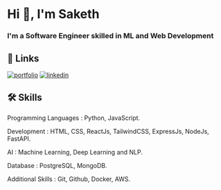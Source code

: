 <h1 >Hi 👋, I'm Saketh</h1>
<h3 >I'm a Software Engineer skilled in ML and Web Development</h3>


## 🔗 Links
[![portfolio](https://img.shields.io/badge/my_portfolio-000?style=for-the-badge)](https://sakethrambilla.netlify.app)
[![linkedin](https://img.shields.io/badge/linkedin-0A66C2?style=for-the-badge&logo=linkedin&logoColor=white)](https://www.linkedin.com/in/sakethrambilla/)

## 🛠 Skills
Programming Languages : Python, JavaScript.

Development : HTML, CSS, ReactJs, TailwindCSS, ExpressJs, NodeJs, FastAPI.

AI : Machine Learning, Deep Learning and NLP.

Database : PostgreSQL, MongoDB.

Additional Skills : Git, Github, Docker, AWS.
